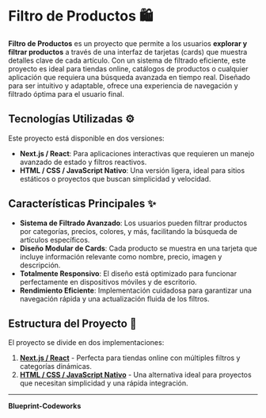 # **Filtro de Productos** 🛍️

**Filtro de Productos** es un proyecto que permite a los usuarios **explorar y filtrar productos** a través de una interfaz de tarjetas (cards) que muestra detalles clave de cada artículo. Con un sistema de filtrado eficiente, este proyecto es ideal para tiendas online, catálogos de productos o cualquier aplicación que requiera una búsqueda avanzada en tiempo real. Diseñado para ser intuitivo y adaptable, ofrece una experiencia de navegación y filtrado óptima para el usuario final.

## **Tecnologías Utilizadas** ⚙️

Este proyecto está disponible en dos versiones:
- **Next.js / React**: Para aplicaciones interactivas que requieren un manejo avanzado de estado y filtros reactivos.
- **HTML / CSS / JavaScript Nativo**: Una versión ligera, ideal para sitios estáticos o proyectos que buscan simplicidad y velocidad.

## **Características Principales** ✨

- **Sistema de Filtrado Avanzado**: Los usuarios pueden filtrar productos por categorías, precios, colores, y más, facilitando la búsqueda de artículos específicos.
- **Diseño Modular de Cards**: Cada producto se muestra en una tarjeta que incluye información relevante como nombre, precio, imagen y descripción.
- **Totalmente Responsivo**: El diseño está optimizado para funcionar perfectamente en dispositivos móviles y de escritorio.
- **Rendimiento Eficiente**: Implementación cuidadosa para garantizar una navegación rápida y una actualización fluida de los filtros.

## **Estructura del Proyecto** 📂

El proyecto se divide en dos implementaciones:
1. [**Next.js / React**](https://github.com/Blueprint-Codeworks/Filtro-de-productos-React-Nextjs) - Perfecta para tiendas online con múltiples filtros y categorías dinámicas.
2. [**HTML / CSS / JavaScript Nativo**](https://github.com/Blueprint-Codeworks/Filtro-de-productos-Nativo) - Una alternativa ideal para proyectos que necesitan simplicidad y una rápida integración.

---

**Blueprint-Codeworks**
